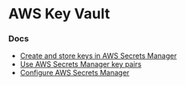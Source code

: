 # AWS Key Vault

### Docs

- [Create and store keys in AWS Secrets Manager](https://docs.tessera.consensys.net/en/latest/HowTo/Generate-Keys/AWS-Secrets-Manager/)
- [Use AWS Secrets Manager key pairs](https://docs.tessera.consensys.net/en/latest/HowTo/Configure/Keys/AWS-Secrets-Pairs/)
- [Configure AWS Secrets Manager](https://docs.tessera.consensys.net/en/latest/HowTo/Configure/KeyVault/AWS-Secrets-Manager/)